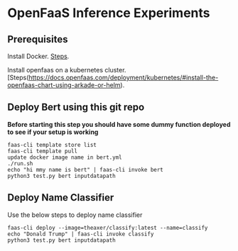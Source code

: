 # OpenFaaS Inference Experiments
## Prerequisites
Install Docker. [Steps](https://docs.docker.com/get-docker/).

Install openfaas on a kubernetes cluster. [Steps(https://docs.openfaas.com/deployment/kubernetes/#install-the-openfaas-chart-using-arkade-or-helm).

## Deploy Bert using this git repo
**Before starting this step you should have some dummy function deployed to see if your setup is working**

```
faas-cli template store list
faas-cli template pull
update docker image name in bert.yml
./run.sh
echo "hi mmy name is bert" | faas-cli invoke bert
python3 test.py bert inputdatapath
```

## Deploy Name Classifier
Use the below steps to deploy name classifier
```
faas-cli deploy --image=theaxer/classify:latest --name=classify
echo "Donald Trump" | faas-cli invoke classify
python3 test.py bert inputdatapath
```

